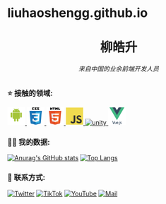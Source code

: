 # liuhaoshengg.github.io


<h1 align="center">柳皓升</h1>
<h6 align="center">来自中国的业余前端开发人员</h6>


<p align="left">
</p>

<h3 align="left">⭐ 接触的领域:</h3>
<p align="left"> <a href="https://developer.android.com" target="_blank" rel="noreferrer"> <img src="https://raw.githubusercontent.com/devicons/devicon/master/icons/android/android-original-wordmark.svg" alt="android" width="40" height="40"/> </a> <a href="https://www.w3schools.com/css/" target="_blank" rel="noreferrer"> <img src="https://raw.githubusercontent.com/devicons/devicon/master/icons/css3/css3-original-wordmark.svg" alt="css3" width="40" height="40"/> </a> <a href="https://www.w3.org/html/" target="_blank" rel="noreferrer"> <img src="https://raw.githubusercontent.com/devicons/devicon/master/icons/html5/html5-original-wordmark.svg" alt="html5" width="40" height="40"/> </a> <a href="https://developer.mozilla.org/en-US/docs/Web/JavaScript" target="_blank" rel="noreferrer"> <img src="https://raw.githubusercontent.com/devicons/devicon/master/icons/javascript/javascript-original.svg" alt="javascript" width="40" height="40"/> </a> <a href="https://unity.com/" target="_blank" rel="noreferrer"> <img src="https://www.vectorlogo.zone/logos/unity3d/unity3d-icon.svg" alt="unity" width="40" height="40"/> </a> <a href="https://vuejs.org/" target="_blank" rel="noreferrer"> <img src="https://raw.githubusercontent.com/devicons/devicon/master/icons/vuejs/vuejs-original-wordmark.svg" alt="vuejs" width="40" height="40"/> </a> </p>



### 👨‍💻 我的数据:
[![Anurag's GitHub stats](https://github-readme-stats.vercel.app/api?username=liuhaosheng)](https://github.com/anuraghazra/github-readme-stats)
[![Top Langs](https://github-readme-stats.vercel.app/api/top-langs/?username=liuhaoshengg&layout=compact)](https://github.com/anuraghazra/github-readme-stats)


### :link: 联系方式:
[![Twitter](https://img.shields.io/badge/-Twitter-black?style=for-the-badge&logo=twitter)](https://mobile.twitter.com/Liu_shengh)
[![TikTok](https://img.shields.io/badge/-Tiktok-black?style=for-the-badge&logo=tiktok)](https://www.tiktok.com/@liuhaosheng.music)
[![YouTube](https://img.shields.io/badge/-Youtube-black?style=for-the-badge&logo=youtube)](https://youtube.com/@liuhaosheng.)
[![Mail](https://img.shields.io/badge/-Say%20Hi!-black?style=for-the-badge&logo=gmail)](mailto:liuhaosheng070429@gmail.com)

[twitter]: https://mobile.twitter.com/Liu_shengh
[tiktok]: https://www.tiktok.com/@liuhaosheng.music
[youtube]: https://youtube.com/@liuhaosheng.

